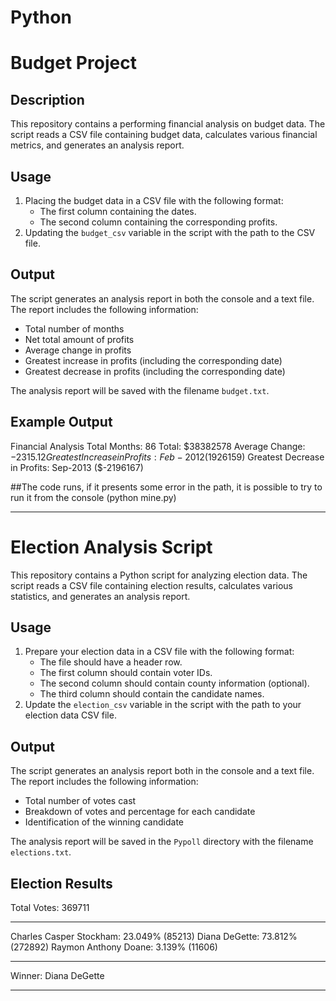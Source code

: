 # Python
# Budget Project

## Description

This repository contains a  performing financial analysis on budget data. The script reads a CSV file containing budget data, calculates various financial metrics, and generates an analysis report.

## Usage

1. Placing the budget data in a CSV file with the following format:
   - The first column containing the dates.
   - The second column containing the corresponding profits.
2. Updating the `budget_csv` variable in the script with the path to the CSV file.


## Output

The script generates an analysis report in both the console and a text file. The report includes the following information:

- Total number of months
- Net total amount of profits
- Average change in profits
- Greatest increase in profits (including the corresponding date)
- Greatest decrease in profits (including the corresponding date)

The analysis report will be saved with the filename `budget.txt`.

## Example Output

Financial Analysis
Total Months: 86
Total: $38382578
Average Change: $-2315.12
Greatest Increase in Profits: Feb-2012 ($1926159)
Greatest Decrease in Profits: Sep-2013 ($-2196167)

##The code runs, if it presents some error in the path, it is possible to try to run it from the console (python mine.py)

-----------------------------------------------------------------------------------------------------------------------
# Election Analysis Script
This repository contains a Python script for analyzing election data. The script reads a CSV file containing election results, calculates various statistics, and generates an analysis report.

## Usage

1. Prepare your election data in a CSV file with the following format:
   - The file should have a header row.
   - The first column should contain voter IDs.
   - The second column should contain county information (optional).
   - The third column should contain the candidate names.
2. Update the `election_csv` variable in the script with the path to your election data CSV file.

## Output

The script generates an analysis report both in the console and a text file. The report includes the following information:

- Total number of votes cast
- Breakdown of votes and percentage for each candidate
- Identification of the winning candidate

The analysis report will be saved in the `Pypoll` directory with the filename `elections.txt`.

Election Results
----------------------------

Total Votes: 369711

----------------------------

Charles Casper Stockham: 23.049% (85213)
Diana DeGette: 73.812% (272892)
Raymon Anthony Doane: 3.139% (11606)

----------------------------

Winner: Diana DeGette

----------------------------



